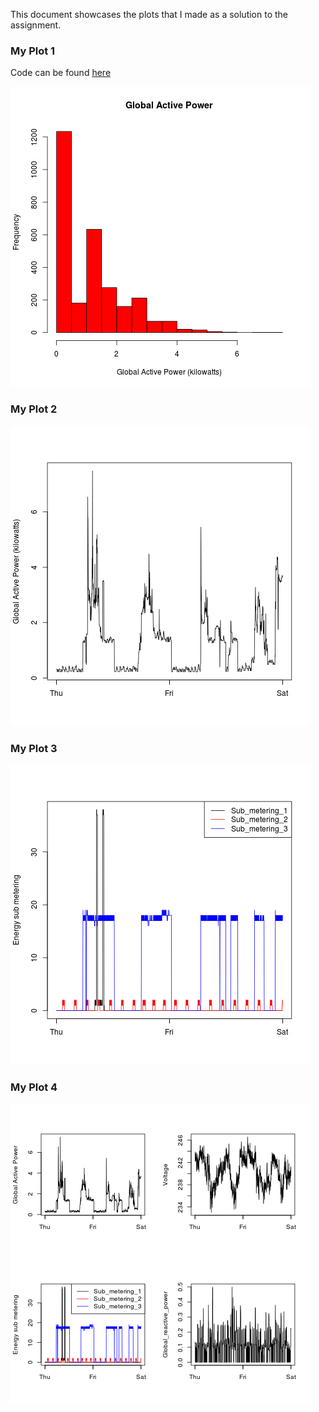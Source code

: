 This document showcases the plots that I made as a solution to the assignment.

### My Plot 1
Code can be found [here](plot1.R)


![plot1](plot1.png) 


### My Plot 2

![plot2](plot2.png) 


### My Plot 3

![plot3](plot3.png) 


### My Plot 4

![plot4](plot4.png) 
